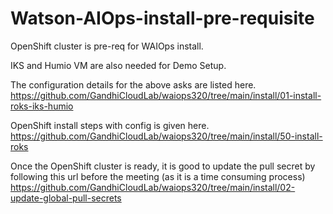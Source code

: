 # Watson-AIOps-install-pre-requisite

OpenShift cluster is pre-req for WAIOps install. 
 
IKS and Humio VM are also needed for Demo Setup.
 
The configuration details for the above asks are listed here.
https://github.com/GandhiCloudLab/waiops320/tree/main/install/01-install-roks-iks-humio
 
OpenShift install steps with config is given here.
https://github.com/GandhiCloudLab/waiops320/tree/main/install/50-install-roks
 
Once the OpenShift cluster is ready, it is good to update the pull secret by following this url before the meeting (as it is a time consuming process) https://github.com/GandhiCloudLab/waiops320/tree/main/install/02-update-global-pull-secrets

